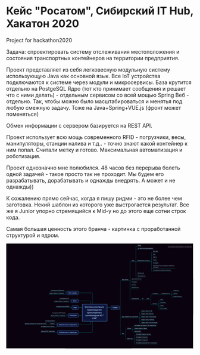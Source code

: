 # Кейс "Росатом", Сибирский IT Hub, Хакатон 2020
Project for hackathon2020

Задача: спроектировать систему отслеживания местоположения и состояния транспортных контейнеров
на территории предприятия.

Проект представляет из себя легковесную модульную систему использующую Java как основной язык. 
Все IoT устройства подключаются к системе через модули и микросервисы. База крутится отдельно на PostgeSQL
Ядро (тот кто принимает сообщения и решает что с ними делать) - отдельным сервисом со всей мощью Spring
Веб - отдельно. Так, чтобы можно было масштабироваться и менятья под любую смежную задачу. Тоже на Java+Spring+VUE.js
(фронт может поменяться)

Обмен информации с сервером базируется на REST API. 

Проект использует всю мощь современного RFID - погрузчики, весы, манипуляторы, станции налива и т.д.. - точно знают какой контейнер к ним попал.
Считали метку и готово. Максимальная автоматизация и роботизация.

Проект однозначно мне полюбился. 48 часов без перерыва болеть одной задачей - такое просто так не проходит. Мы будем его разрабатывать, дорабатывать
и однажды внедрять. А может и не однажды))

К сожалению прямо сейчас, когда я пишу ридми - это не более чем заготовка. Некий шаблон из которого уже выстрогается результат. Все же я Junior упорно стремящийся к Mid-у
но до этого еще сотни строк кода.

Самая большая ценность этого бранча - картинка с проработанной структурой и ядром.

![Схема](//github.com/BabrIrk/babrikrosatom/raw/master/%D0%A1%D0%B8%D1%81%D1%82%D0%B5%D0%BC%D0%B0.png)
